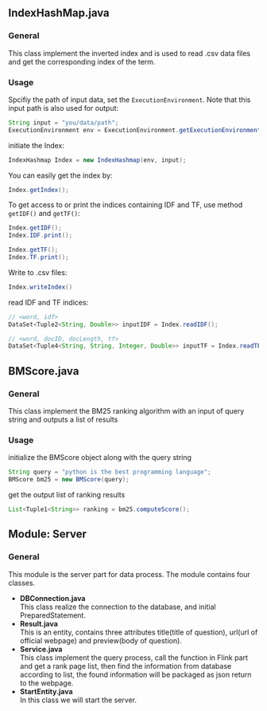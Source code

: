 ## IndexHashMap.java
### General
This class implement the inverted index and is used to read .csv data files and get the corresponding index of the term.
### Usage
Spcifiy the path of input data, set the `ExecutionEnvironment`. Note that this input path is also used for output:
```java
String input = "you/data/path";
ExecutionEnvironment env = ExecutionEnvironment.getExecutionEnvironment();
```
initiate the Index:
```java
IndexHashmap Index = new IndexHashmap(env, input);
```
You can easily get the index by:
```java
Index.getIndex();
```
To get access to or print the indices containing IDF and TF, use method `getIDF()` and `getTF()`:
```java
Index.getIDF();
Index.IDF.print();

Index.getTF();
Index.TF.print();
```
Write to .csv files:
```java
Index.writeIndex()
```
read IDF and TF indices:
```java
// <word, idf>
DataSet<Tuple2<String, Double>> inputIDF = Index.readIDF();

// <word, docID, docLength, tf>
DataSet<Tuple4<String, String, Integer, Double>> inputTF = Index.readTF();
```

## BMScore.java
### General
This class implement the BM25 ranking algorithm with an input of query string and outputs a list of results
### Usage
initialize the BMScore object along with the query string
```java
String query = "python is the best programming language";
BMScore bm25 = new BMScore(query);
```
get the output list of ranking results
```java
List<Tuple1<String>> ranking = bm25.computeScore();
```

## Module: Server
### General
This module is the server part for data process. The module contains four classes.
* __DBConnection.java__
<br/>This class realize the connection to the database, and initial PreparedStatement.
* __Result.java__
<br/>This is an entity, contains three attributes title(title of question), url(url of official webpage) and preview(body of question).
* __Service.java__
<br/>This class implement the query process, call the function in Flink part and get a rank page list, then find the information from database according to list, the found  information will be packaged as json return to the  webpage.
* __StartEntity.java__
<br/>In this class we will start the server.

